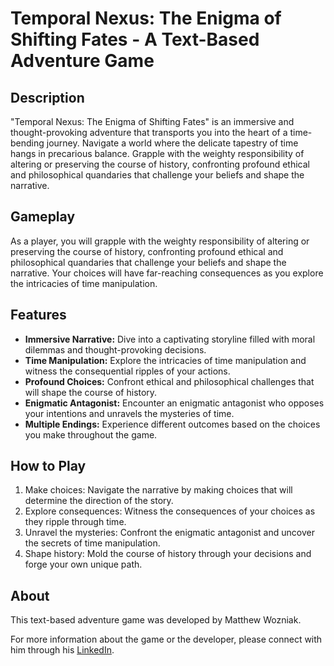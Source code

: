 # Temporal Nexus: The Enigma of Shifting Fates - A Text-Based Adventure Game

## Description
"Temporal Nexus: The Enigma of Shifting Fates" is an immersive and thought-provoking adventure that transports you into the heart of a time-bending journey. Navigate a world where the delicate tapestry of time hangs in precarious balance. Grapple with the weighty responsibility of altering or preserving the course of history, confronting profound ethical and philosophical quandaries that challenge your beliefs and shape the narrative.

## Gameplay
As a player, you will grapple with the weighty responsibility of altering or preserving the course of history, confronting profound ethical and philosophical quandaries that challenge your beliefs and shape the narrative. Your choices will have far-reaching consequences as you explore the intricacies of time manipulation.

## Features
- **Immersive Narrative:** Dive into a captivating storyline filled with moral dilemmas and thought-provoking decisions.
- **Time Manipulation:** Explore the intricacies of time manipulation and witness the consequential ripples of your actions.
- **Profound Choices:** Confront ethical and philosophical challenges that will shape the course of history.
- **Enigmatic Antagonist:** Encounter an enigmatic antagonist who opposes your intentions and unravels the mysteries of time.
- **Multiple Endings:** Experience different outcomes based on the choices you make throughout the game.

## How to Play
1. Make choices: Navigate the narrative by making choices that will determine the direction of the story.
2. Explore consequences: Witness the consequences of your choices as they ripple through time.
3. Unravel the mysteries: Confront the enigmatic antagonist and uncover the secrets of time manipulation.
4. Shape history: Mold the course of history through your decisions and forge your own unique path.

## About
This text-based adventure game was developed by Matthew Wozniak.

For more information about the game or the developer, please connect with him through his [LinkedIn](https://www.linkedin.com/in/matthew-wozniak/).
